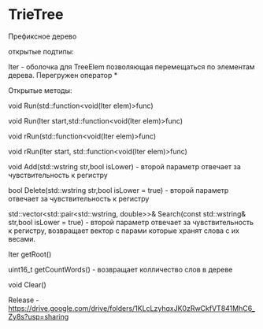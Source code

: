 # TrieTree
Префиксное дерево

открытые подтипы:

Iter - оболочка для TreeElem позволяющая перемещаться по элементам дерева. Перегружен оператор *

Открытые методы:

void Run(std::function<void(Iter elem)>func)

void Run(Iter start,std::function<void(Iter elem)>func)

void rRun(std::function<void(Iter elem)>func)

void rRun(Iter start, std::function<void(Iter elem)>func)

void Add(std::wstring str,bool isLower) - второй параметр отвечает за чувствительность к регистру

bool Delete(std::wstring str,bool isLower = true) - второй параметр отвечает за чувствительность к регистру

std::vector<std::pair<std::wstring, double>>& Search(const std::wstring& str,bool isLower = true) - второй параметр отвечает за чувствительность к регистру, возвращает 
вектор с парами которые хранят слова с их весами.

Iter getRoot()

uint16_t getCountWords() - возвращает колличество слов в дереве

void Clear()

Release - https://drive.google.com/drive/folders/1KLcLzyhqxJK0zRwCkfVT841MhC6_Zy8s?usp=sharing
